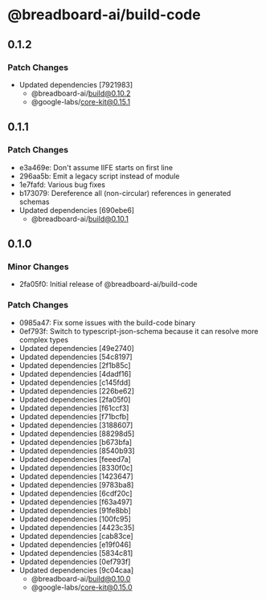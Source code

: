 # @breadboard-ai/build-code

## 0.1.2

### Patch Changes

- Updated dependencies [7921983]
  - @breadboard-ai/build@0.10.2
  - @google-labs/core-kit@0.15.1

## 0.1.1

### Patch Changes

- e3a469e: Don't assume IIFE starts on first line
- 296aa5b: Emit a legacy script instead of module
- 1e7fafd: Various bug fixes
- b173079: Dereference all (non-circular) references in generated schemas
- Updated dependencies [690ebe6]
  - @breadboard-ai/build@0.10.1

## 0.1.0

### Minor Changes

- 2fa05f0: Initial release of @breadboard-ai/build-code

### Patch Changes

- 0985a47: Fix some issues with the build-code binary
- 0ef793f: Switch to typescript-json-schema because it can resolve more complex types
- Updated dependencies [49e2740]
- Updated dependencies [54c8197]
- Updated dependencies [2f1b85c]
- Updated dependencies [4dadf16]
- Updated dependencies [c145fdd]
- Updated dependencies [226be62]
- Updated dependencies [2fa05f0]
- Updated dependencies [f61ccf3]
- Updated dependencies [f71bcfb]
- Updated dependencies [3188607]
- Updated dependencies [88298d5]
- Updated dependencies [b673bfa]
- Updated dependencies [8540b93]
- Updated dependencies [feeed7a]
- Updated dependencies [8330f0c]
- Updated dependencies [1423647]
- Updated dependencies [9783ba8]
- Updated dependencies [6cdf20c]
- Updated dependencies [f63a497]
- Updated dependencies [91fe8bb]
- Updated dependencies [100fc95]
- Updated dependencies [4423c35]
- Updated dependencies [cab83ce]
- Updated dependencies [e19f046]
- Updated dependencies [5834c81]
- Updated dependencies [0ef793f]
- Updated dependencies [9c04caa]
  - @breadboard-ai/build@0.10.0
  - @google-labs/core-kit@0.15.0
